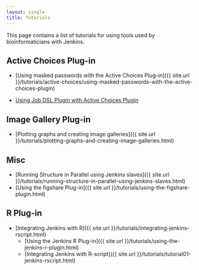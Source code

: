 ```yaml
---
layout: single
title: Tutorials
---
```


This page contains a list of tutorials for using tools used by 
bioinformaticians with Jenkins.

## Active Choices Plug-in

- [Using masked passwords with the Active Choices Plug-in]({{ site.url }}/tutorials/active-choices/using-masked-passwords-with-the-active-choices-plugin)

- [Using Job DSL Plugin with Active Choices Plugin ]({{site.url}}/2018/01/29/using-job-dsl-plugin-with-active-choices-plugin)

## Image Gallery Plug-in

- [Plotting graphs and creating image galleries]({{ site.url }}/tutorials/plotting-graphs-and-creating-image-galleries.html)

## Misc

- [Running Structure in Parallel using Jenkins slaves]({{ site.url }}/tutorials/running-structure-in-parallel-using-jenkins-slaves.html)
- [Using the figshare Plug-in]({{ site.url }}/tutorials/using-the-figshare-plugin.html)

## R Plug-in

- [Integrating Jenkins with R]({{ site.url }}/tutorials/integrating-jenkins-rscript.html)
  - [Using the Jenkins R Plug-in]({{ site.url }}/tutorials/using-the-jenkins-r-plugin.html)
  - [Integrating Jenkins with R-script]({{ site.url }}/tutorials/tutorial01-jenkins-rscript.html)
